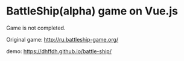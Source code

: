 # BattleShip(alpha) game on Vue.js

Game is not completed.

Original game: http://ru.battleship-game.org/

demo: https://dhffdh.github.io/battle-ship/

